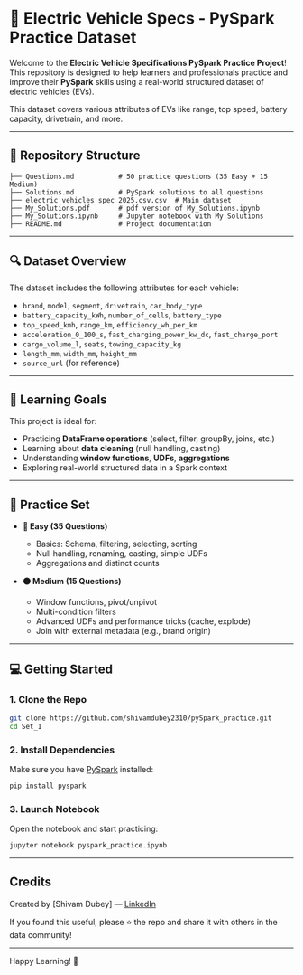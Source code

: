 # 🚗 Electric Vehicle Specs - PySpark Practice Dataset

Welcome to the **Electric Vehicle Specifications PySpark Practice Project**! This repository is designed to help learners and professionals practice and improve their **PySpark** skills using a real-world structured dataset of electric vehicles (EVs).

This dataset covers various attributes of EVs like range, top speed, battery capacity, drivetrain, and more.

---

## 📁 Repository Structure

```
├── Questions.md           # 50 practice questions (35 Easy + 15 Medium)
├── Solutions.md           # PySpark solutions to all questions
├── electric_vehicles_spec_2025.csv.csv  # Main dataset
├── My_Solutions.pdf       # pdf version of My_Solutions.ipynb
├── My_Solutions.ipynb     # Jupyter notebook with My Solutions
├── README.md              # Project documentation
```

---

## 🔍 Dataset Overview

The dataset includes the following attributes for each vehicle:

- `brand`, `model`, `segment`, `drivetrain`, `car_body_type`
- `battery_capacity_kWh`, `number_of_cells`, `battery_type`
- `top_speed_kmh`, `range_km`, `efficiency_wh_per_km`
- `acceleration_0_100_s`, `fast_charging_power_kw_dc`, `fast_charge_port`
- `cargo_volume_l`, `seats`, `towing_capacity_kg`
- `length_mm`, `width_mm`, `height_mm`
- `source_url` (for reference)

---

## 🧠 Learning Goals

This project is ideal for:

- Practicing **DataFrame operations** (select, filter, groupBy, joins, etc.)
- Learning about **data cleaning** (null handling, casting)
- Understanding **window functions**, **UDFs**, **aggregations**
- Exploring real-world structured data in a Spark context

---

## 📌 Practice Set

- **🔹 Easy (35 Questions)**

  - Basics: Schema, filtering, selecting, sorting
  - Null handling, renaming, casting, simple UDFs
  - Aggregations and distinct counts

- **🟠 Medium (15 Questions)**

  - Window functions, pivot/unpivot
  - Multi-condition filters
  - Advanced UDFs and performance tricks (cache, explode)
  - Join with external metadata (e.g., brand origin)

---

## 💻 Getting Started

### 1. Clone the Repo

```bash
git clone https://github.com/shivamdubey2310/pySpark_practice.git
cd Set_1
```

### 2. Install Dependencies

Make sure you have [PySpark](https://spark.apache.org/docs/latest/api/python/index.html) installed:

```bash
pip install pyspark
```

### 3. Launch Notebook

Open the notebook and start practicing:

```bash
jupyter notebook pyspark_practice.ipynb
```

---


## Credits

Created by [Shivam Dubey] — [LinkedIn](www.linkedin.com/in/shivam-dubey20)

If you found this useful, please ⭐ the repo and share it with others in the data community!

---

Happy Learning! 🚀

